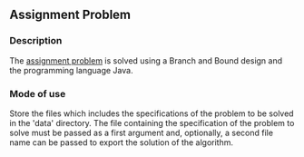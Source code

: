 Assignment Problem 
-----------------

### Description

The [assignment problem](https://en.wikipedia.org/wiki/Assignment_problem) is solved using a Branch and Bound design and the programming
language Java.

### Mode of use

Store the files which includes the specifications of the problem to be solved in the 'data' directory.
The file containing the specification of the problem to solve must be passed as a first argument and, optionally,
a second file name can be passed to export the solution of the algorithm.
